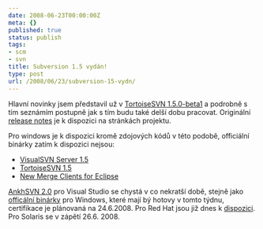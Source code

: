 ```yaml
---
date: 2008-06-23T00:00:00Z
meta: {}
published: true
status: publish
tags:
- scm
- svn
title: Subversion 1.5 vydán!
type: post
url: /2008/06/23/subversion-15-vydn/
---
```


<p>Hlavní novinky jsem představil už v <a href="http://blog.prskavec.net/?p=75">TortoiseSVN 1.5.0-beta1</a> a podrobně s tím seznámím postupně jak s tím budu také delší dobu pracovat. Originální <a href="http://subversion.tigris.org/svn_1.5_releasenotes.html">release notes</a> je k dispozici na stránkách projektu. </p>  <p>Pro windows je k dispozici kromě zdojových kódů v této podobě, officiální binárky zatím k dispozici nejsou:</p>  <ul>   <li><a href="http://www.visualsvn.com/server/download/">VisualSVN Server 1.5</a> </li>    <li><a href="http://tortoisesvn.net/downloads">TortoiseSVN 1.5</a> </li>    <li><a href="http://www.collab.net/community/integrations/articles/download-merge-client.html">New Merge Clients for Eclipse</a> </li> </ul>  <p><a href="http://ankhsvn.open.collab.net/wiki/Roadmap">AnkhSVN 2.0</a> pro Visual Studio se chystá v co nekratší době, stejně jako <a href="http://www.collab.net/downloads/subversion/">officální binárky</a> pro Windows, které mají bý hotovy v tomto týdnu, certifikace je plánovaná na 24.6.2008. Pro Red Hat jsou již dnes k <a href="http://www.collab.net/downloads/subversion/redhat.html">dispozici</a>. Pro Solaris se v zápětí 26.6. 2008.</p>
